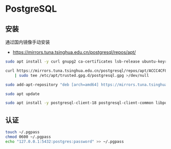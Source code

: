 # PostgreSQL

## 安装

通过国内镜像手动安装

- <https://mirrors.tuna.tsinghua.edu.cn/postgresql/repos/apt/>

```sh
sudo apt install -y curl gnupg2 ca-certificates lsb-release ubuntu-keyring

curl https://mirrors.tuna.tsinghua.edu.cn/postgresql/repos/apt/ACCC4CF8.asc | gpg --dearmor \
	| sudo tee /etc/apt/trusted.gpg.d/postgresql.gpg >/dev/null

sudo add-apt-repository "deb [arch=amd64] https://mirrors.tuna.tsinghua.edu.cn/postgresql/repos/apt $(lsb_release -cs)-pgdg main"

sudo apt update

sudo apt install -y postgresql-client-18 postgresql-client-common libpq-dev

```

## 认证

```sh
touch ~/.pgpass
chmod 0600 ~/.pgpass
echo "127.0.0.1:5432:postgres:password" >> ~/.pgpass
```
